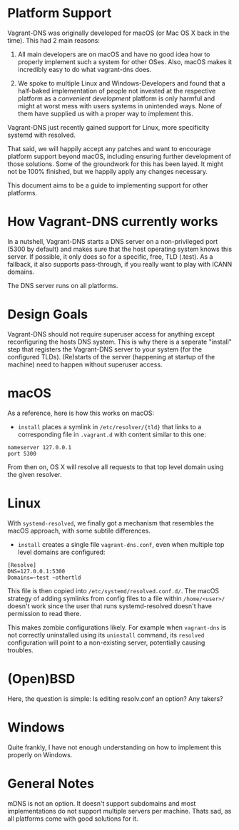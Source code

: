Platform Support
================

Vagrant-DNS was originally developed for macOS (or Mac OS X back in the time). This had 2 main reasons:

1) All main developers are on macOS and have no good idea how to properly implement such a system for other OSes. Also, macOS makes it incredibly easy to do what vagrant-dns does.

2) We spoke to multiple Linux and Windows-Developers and found that a half-baked implementation of people not invested at the respective platform as a _convenient development_ platform is only harmful and might at worst mess with users systems in unintended ways. None of them have supplied us with a proper way to implement this.

Vagrant-DNS just recently gained support for Linux, more specificity systemd with resolved.

That said, we will happily accept any patches and want to encourage platform support beyond macOS, including ensuring further development of those solutions. Some of the groundwork for this has been layed. It might not be 100% finished, but we happily apply any changes necessary.

This document aims to be a guide to implementing support for other platforms.

How Vagrant-DNS currently works
===============================

In a nutshell, Vagrant-DNS starts a DNS server on a non-privileged port (5300 by default) and makes sure that the host operating system knows this server. If possible, it only does so for a specific, free, TLD (.test). As a fallback, it also supports pass-through, if you really want to play with ICANN domains.

The DNS server runs on all platforms.

Design Goals
============

Vagrant-DNS should not require superuser access for anything except reconfiguring the hosts DNS system. This is why there is a seperate "install" step that registers the Vagrant-DNS server to your system (for the configured TLDs). (Re)starts of the server (happening at startup of the machine) need to happen without superuser access.

macOS
=====

As a reference, here is how this works on macOS:

* `install` places a symlink in `/etc/resolver/{tld}` that links to a corresponding file in `.vagrant.d` with content similar to this one:

```
nameserver 127.0.0.1
port 5300
```

From then on, OS X will resolve all requests to that top level domain using the given resolver.

Linux
=====

With `systemd-resolved`, we finally got a mechanism that resembles the macOS approach, with some subtile differences.

* `install` creates a single file `vagrant-dns.conf`, even when multiple top level domains are configured:

```
[Resolve]
DNS=127.0.0.1:5300
Domains=~test ~othertld
```

This file is then copied into `/etc/systemd/resolved.conf.d/`. The macOS strategy of adding symlinks from config files to a file within `/home/<user>/` doesn't work since the user that runs systemd-resolved doesn't have permission to read there.

This makes zombie configurations likely. For example when `vagrant-dns` is not correctly uninstalled using its `uninstall` command, its `resolved` configuration will point to a non-existing server, potentially causing troubles.

(Open)BSD
=========

Here, the question is simple: Is editing resolv.conf an option? Any takers?

Windows
=======

Quite frankly, I have not enough understanding on how to implement this properly on Windows.

General Notes
=============

mDNS is not an option. It doesn't support subdomains and most implementations do not support multiple servers per machine. Thats sad, as all platforms come with good solutions for it.
